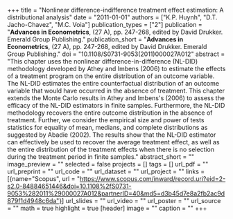 +++
title = "Nonlinear difference-indifference treatment effect estimation: A distributional analysis"
date = "2011-01-01"
authors = ["K.P. Huynh", "D.T. Jacho-Chavez", "M.C. Voia"]
publication_types = ["2"]
publication = "**Advances in Econometrics**, (27 A), pp. 247-268, edited by David Drukker. Emerald Group Publishing."
publication_short = "**Advances in Econometrics**, (27 A), pp. 247-268, edited by David Drukker. Emerald Group Publishing."
doi = "10.1108/S0731-9053(2011)000027A012"
abstract = "This chapter uses the nonlinear difference-in-difference (NL-DID) methodology developed by Athey and Imbens (2006) to estimate the effects of a treatment program on the entire distribution of an outcome variable. The NL-DID estimates the entire counterfactual distribution of an outcome variable that would have occurred in the absence of treatment. This chapter extends the Monte Carlo results in Athey and Imbens's (2006) to assess the efficacy of the NL-DID estimators in finite samples. Furthermore, the NL-DID methodology recovers the entire outcome distribution in the absence of treatment. Further, we consider the empirical size and power of tests statistics for equality of mean, medians, and complete distributions as suggested by Abadie (2002). The results show that the NL-DID estimator can effectively be used to recover the average treatment effect, as well as the entire distribution of the treatment effects when there is no selection during the treatment period in finite samples."
abstract_short = ""
image_preview = ""
selected = false
projects = []
tags = []
url_pdf = ""
url_preprint = ""
url_code = ""
url_dataset = ""
url_project = ""
links = [{name="Scopus", url = "https://www.scopus.com/inward/record.uri?eid=2-s2.0-84884651446&doi=10.1108%2fS0731-9053%282011%29000027A012&partnerID=40&md5=d3b45d7e8a2fb2ac9d879f1d4948c6da"}]
url_slides = ""
url_video = ""
url_poster = ""
url_source = ""
math = true
highlight = true
[header]
image = ""
caption = ""
+++
